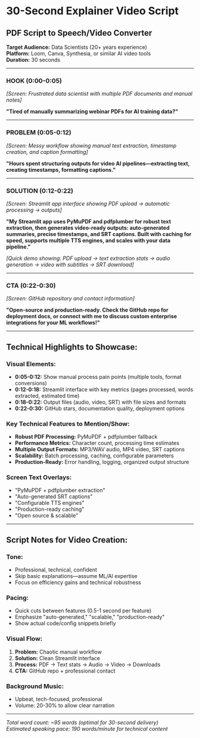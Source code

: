 # 30-Second Explainer Video Script
## PDF Script to Speech/Video Converter

**Target Audience:** Data Scientists (20+ years experience)  
**Platform:** Loom, Canva, Synthesia, or similar AI video tools  
**Duration:** 30 seconds  

---

### **HOOK (0:00-0:05)**
*[Screen: Frustrated data scientist with multiple PDF documents and manual notes]*

**"Tired of manually summarizing webinar PDFs for AI training data?"**

---

### **PROBLEM (0:05-0:12)**
*[Screen: Messy workflow showing manual text extraction, timestamp creation, and caption formatting]*

**"Hours spent structuring outputs for video AI pipelines—extracting text, creating timestamps, formatting captions."**

---

### **SOLUTION (0:12-0:22)**
*[Screen: Streamlit app interface showing PDF upload → automatic processing → outputs]*

**"My Streamlit app uses PyMuPDF and pdfplumber for robust text extraction, then generates video-ready outputs: auto-generated summaries, precise timestamps, and SRT captions. Built with caching for speed, supports multiple TTS engines, and scales with your data pipeline."**

*[Quick demo showing: PDF upload → text extraction stats → audio generation → video with subtitles → SRT download]*

---

### **CTA (0:22-0:30)**
*[Screen: GitHub repository and contact information]*

**"Open-source and production-ready. Check the GitHub repo for deployment docs, or connect with me to discuss custom enterprise integrations for your ML workflows!"**

---

## **Technical Highlights to Showcase:**

### **Visual Elements:**
- **0:05-0:12:** Show manual process pain points (multiple tools, format conversions)
- **0:12-0:18:** Streamlit interface with key metrics (pages processed, words extracted, estimated time)
- **0:18-0:22:** Output files (audio, video, SRT) with file sizes and formats
- **0:22-0:30:** GitHub stars, documentation quality, deployment options

### **Key Technical Features to Mention/Show:**
- **Robust PDF Processing:** PyMuPDF + pdfplumber fallback
- **Performance Metrics:** Character count, processing time estimates
- **Multiple Output Formats:** MP3/WAV audio, MP4 video, SRT captions
- **Scalability:** Batch processing, caching, configurable parameters
- **Production-Ready:** Error handling, logging, organized output structure

### **Screen Text Overlays:**
- "PyMuPDF + pdfplumber extraction"
- "Auto-generated SRT captions"
- "Configurable TTS engines"
- "Production-ready caching"
- "Open source & scalable"

---

## **Script Notes for Video Creation:**

### **Tone:** 
- Professional, technical, confident
- Skip basic explanations—assume ML/AI expertise
- Focus on efficiency gains and technical robustness

### **Pacing:**
- Quick cuts between features (0.5-1 second per feature)
- Emphasize "auto-generated," "scalable," "production-ready"
- Show actual code/config snippets briefly

### **Visual Flow:**
1. **Problem:** Chaotic manual workflow
2. **Solution:** Clean Streamlit interface
3. **Process:** PDF → Text stats → Audio → Video → Downloads
4. **CTA:** GitHub repo + professional contact

### **Background Music:**
- Upbeat, tech-focused, professional
- Volume: 20-30% to allow clear narration

---

*Total word count: ~95 words (optimal for 30-second delivery)*  
*Estimated speaking pace: 190 words/minute for technical content*